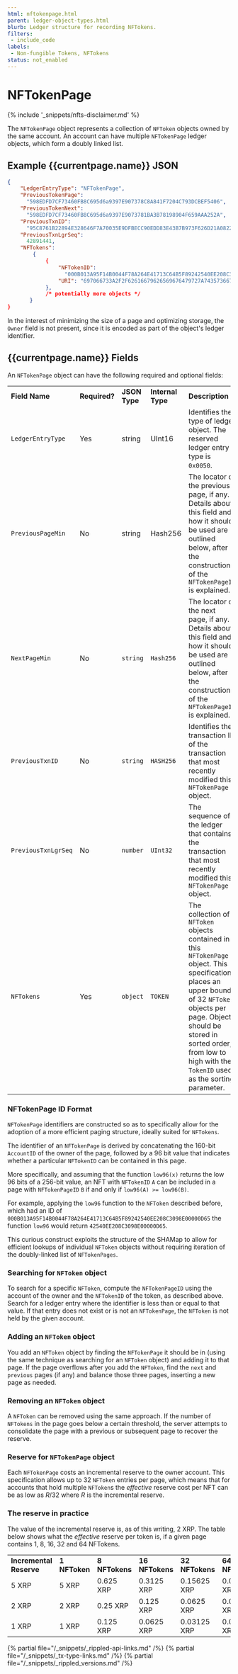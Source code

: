 ```yaml
---
html: nftokenpage.html
parent: ledger-object-types.html
blurb: Ledger structure for recording NFTokens.
filters:
 - include_code
labels:
 - Non-fungible Tokens, NFTokens
status: not_enabled
---
```

# NFTokenPage
{% include '_snippets/nfts-disclaimer.md' %}

The `NFTokenPage` object represents a collection of `NFToken` objects owned by the same account. An account can have multiple `NFTokenPage` ledger objects, which form a doubly linked list.

## Example {{currentpage.name}} JSON

```json
{
    "LedgerEntryType": "NFTokenPage",
    "PreviousTokenPage":
      "598EDFD7CF73460FB8C695d6a9397E907378C8A841F7204C793DCBEF5406",
    "PreviousTokenNext":
      "598EDFD7CF73460FB8C695d6a9397E9073781BA3B78198904F659AAA252A",
    "PreviousTxnID":
      "95C8761B22894E328646F7A70035E9DFBECC90EDD83E43B7B973F626D21A0822",
    "PreviousTxnLgrSeq":
      42891441,
    "NFTokens":
        {
            {
                "NFTokenID":
                  "000B013A95F14B0044F78A264E41713C64B5F89242540EE208C3098E00000D65",
                "URI": "697066733A2F2F62616679626569676479727A74357366703775646D37687537367568377932366E6634646675796C71616266336F636C67747179353566627A6469"
            },
            /* potentially more objects */
       }
}
```



In the interest of minimizing the size of a page and optimizing storage, the `Owner` field is not present, since it is encoded as part of the object's ledger identifier.


## {{currentpage.name}} Fields

An `NFTokenPage` object can have the following required and optional fields:


<table>
  <tr>
   <td><strong>Field Name</strong>
   </td>
   <td><strong>Required?</strong>
   </td>
   <td><strong>JSON Type</strong>
   </td>
   <td><strong>Internal Type</strong>
   </td>
   <td><strong>Description</strong>
   </td>
  </tr>
  <tr>
   <td><code>LedgerEntryType</code>
   </td>
   <td>Yes
   </td>
   <td>string
   </td>
   <td>UInt16
   </td>
   <td>Identifies the type of ledger object. The reserved ledger entry type is <code>0x0050</code>.
   </td>
  </tr>
  <tr>
   <td><code>PreviousPageMin</code>
   </td>
   <td>No
   </td>
   <td>string
   </td>
   <td>Hash256
   </td>
   <td>The locator of the previous page, if any. Details about this field and how it should be used are outlined below, after the construction of the <code>NFTokenPageID</code> is explained.
   </td>
  </tr>
  <tr>
   <td><code>NextPageMin</code>
   </td>
   <td>No
   </td>
   <td><code>string</code>
   </td>
   <td><code>Hash256</code>
   </td>
   <td>The locator of the next page, if any. Details about this field and how it should be used are outlined below, after the construction of the <code>NFTokenPageID</code> is explained.
   </td>
  </tr>
  <tr>
   <td><code>PreviousTxnID</code>
   </td>
   <td>No
   </td>
   <td><code>string</code>
   </td>
   <td><code>HASH256</code>
   </td>
   <td>Identifies the transaction ID of the transaction that most recently modified this <code>NFTokenPage</code> object.
   </td>
  </tr>
  <tr>
   <td><code>PreviousTxnLgrSeq</code>
   </td>
   <td>No
   </td>
   <td><code>number</code>
   </td>
   <td><code>UInt32</code>
   </td>
   <td>The sequence of the ledger that contains the transaction that most recently modified this <code>NFTokenPage</code> object.
   </td>
  </tr>
  <tr>
   <td><code>NFTokens</code>
   </td>
   <td>Yes
   </td>
   <td><code>object</code>
   </td>
   <td><code>TOKEN</code>
   </td>
   <td>The collection of <code>NFToken</code> objects contained in this <code>NFTokenPage</code> object. This specification places an upper bound of 32 <code>NFToken</code> objects per page. Objects should be stored in sorted order, from low to high with the <code>TokenID</code> used as the sorting parameter.
   </td>
  </tr>
</table>



### NFTokenPage ID Format

`NFTokenPage` identifiers are constructed so as to specifically allow for the adoption of a more efficient paging structure, ideally suited for `NFTokens`.

The identifier of an `NFTokenPage` is derived by concatenating the 160-bit `AccountID` of the owner of the page, followed by a 96 bit value that indicates whether a particular `NFTokenID` can be contained in this page.

More specifically, and assuming that the function `low96(x)` returns the low 96 bits of a 256-bit value, an NFT with `NFTokenID` `A` can be included in a page with `NFTokenPageID` `B` if and only if `low96(A) >= low96(B)`.

For example, applying the `low96` function to the `NFToken` described before, which had an ID of `000B013A95F14B0044F78A264E41713C64B5F89242540EE208C3098E00000D65` the function `low96` would return `42540EE208C3098E00000D65`.

This curious construct exploits the structure of the SHAMap to allow for efficient lookups of individual `NFToken` objects without requiring iteration of the doubly-linked list of `NFTokenPages`.


### Searching for  `NFToken` object

To search for a specific `NFToken`, compute the `NFTokenPageID` using the account of the owner and the `NFTokenID` of the token, as described above. Search for a ledger entry where the identifier is less than or equal to that value. If that entry does not exist or is not an `NFTokenPage`, the `NFToken` is not held by the given account.


### Adding an `NFToken` object

You add an `NFToken` object by finding the `NFTokenPage` it should be in (using the same technique as searching for an `NFToken` object) and adding it to that page. If the page overflows after you add the `NFToken`, find the `next` and `previous` pages (if any) and balance those three pages, inserting a new page as needed.


### Removing an `NFToken` object

A `NFToken` can be removed using the same approach. If the number of `NFTokens` in the page goes below a certain threshold, the server attempts to consolidate the page with a previous or subsequent page to recover the reserve.


### Reserve for `NFTokenPage` object

Each `NFTokenPage` costs an incremental reserve to the owner account. This specification allows up to 32 `NFToken` entries per page, which means that for accounts that hold multiple `NFToken`s the _effective_ reserve cost per NFT can be as low as _R_/32 where _R_ is the incremental reserve.


### The reserve in practice

The value of the incremental reserve is, as of this writing, 2 XRP. The table below shows what the _effective_ reserve per token is, if a given page contains 1, 8, 16, 32 and 64 NFTokens.


<table>
  <tr>
   <td><strong>Incremental Reserve</strong>
   </td>
   <td><strong>1 NFToken</strong>
   </td>
   <td><strong>8 NFTokens</strong>
   </td>
   <td><strong>16 NFTokens</strong>
   </td>
   <td><strong>32 NFTokens</strong>
   </td>
   <td><strong>64 NFTokens</strong>
   </td>
  </tr>
  <tr>
   <td>5 XRP
   </td>
   <td>5 XRP
   </td>
   <td>0.625 XRP
   </td>
   <td>0.3125 XRP
   </td>
   <td>0.15625 XRP
   </td>
   <td>0.07812 XRP
   </td>
  </tr>
  <tr>
   <td>2 XRP
   </td>
   <td>2 XRP
   </td>
   <td>0.25 XRP
   </td>
   <td>0.125 XRP
   </td>
   <td>0.0625 XRP
   </td>
   <td>0.03125 XRP
   </td>
  </tr>
  <tr>
   <td>1 XRP
   </td>
   <td>1 XRP
   </td>
   <td>0.125 XRP
   </td>
   <td>0.0625 XRP
   </td>
   <td>0.03125 XRP
   </td>
   <td>0.01562 XRP
   </td>
  </tr>
</table>

<!--{# common link defs #}-->
{% partial file="/_snippets/_rippled-api-links.md" /%}
{% partial file="/_snippets/_tx-type-links.md" /%}
{% partial file="/_snippets/_rippled_versions.md" /%}
